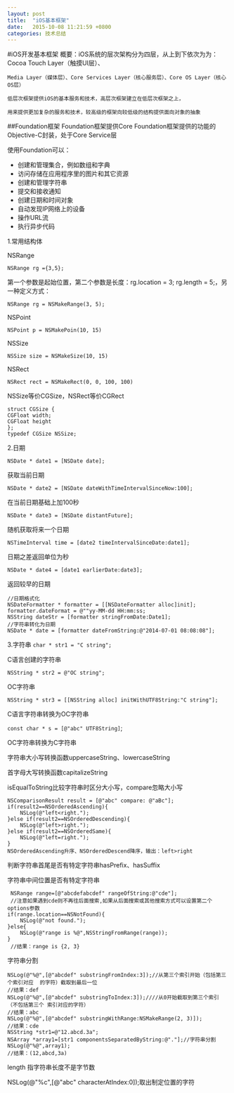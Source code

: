 ```yaml
---
layout: post
title:  "iOS基本框架"
date:   2015-10-08 11:21:59 +0800
categories: 技术总结
---
```

#iOS开发基本框架
	概要：iOS系统的层次架构分为四层，从上到下依次为为：Cocoa Touch Layer（触摸UI层）、

	Media Layer（媒体层）、Core Services Layer（核心服务层）、Core OS Layer（核心OS层）

	低层次框架提供iOS的基本服务和技术，高层次框架建立在低层次框架之上，

	用来提供更加复杂的服务和技术，较高级的框架向较低级的结构提供面向对象的抽象
	
##Foundation框架
Foundation框架提供Core Foundation框架提供的功能的Objective-C封装，处于Core Service层

使用Foundation可以： 

*	创建和管理集合，例如数组和字典
*	访问存储在应用程序里的图片和其它资源
*	创建和管理字符串
*	提交和接收通知
*	创建日期和时间对象
*	自动发现IP网络上的设备
*	操作URL流
*	执行异步代码
		


1.常用结构体

NSRange

`NSRange rg ={3,5};`

第一个参数是起始位置，第二个参数是长度：rg.location = 3;	rg.length = 5;，另一种定义方式：

`NSRange rg = NSMakeRange(3, 5);`

NSPoint

`NSPoint p = NSMakePoin(10, 15)`

NSSize

`NSSize size = NSMakeSize(10, 15)`

NSRect

`NSRect rect = NSMakeRect(0, 0, 100, 100)`

NSSize等价CGSize，NSRect等价CGRect

	struct CGSize {
	CGFloat width;
	CGFloat height
	};
	typedef CGSize NSSize;
2.日期

`NSDate * date1 = [NSDate date];`

获取当前日期

`NSDate * date2 = [NSDate dateWithTimeIntervalSinceNow:100];`

在当前日期基础上加100秒

`NSDate * date3 = [NSDate distantFuture];`

随机获取将来一个日期

`NSTimeInterval time = [date2 timeIntervalSinceDate:date1];`

日期之差返回单位为秒

`NSDate * date4 = [date1 earlierDate:date3];`

返回较早的日期

	//日期格式化
	NSDateFormatter * formatter = [[NSDateFormatter alloc]init];
	formatter.dateFormat = @""yy-MM-dd HH:mm:ss;
	NSString dateStr = [formatter stringFromDate:Date1];
	//字符串转化为日期
	NSDate * date = [formatter dateFromString:@"2014-07-01 08:08:08"];

3.字符串
`char * str1 = "C string";`	

C语言创建的字符串

`NSString * str2 = @"OC string";`

OC字符串

`NSString * str3 = [[NSString alloc] initWithUTF8String:"C string"];`

C语言字符串转换为OC字符串

`const char * s = [@"abc" UTF8String]`;

OC字符串转换为C字符串


字符串大小写转换函数uppercaseString、lowercaseString

首字母大写转换函数capitalizeString

isEqualToString比较字符串时区分大小写，compare忽略大小写

	NSComparisonResult result = [@"abc" compare: @"aBc"];
	if(result2==NSOrderedAscending){
        NSLog(@"left<right.");
    }else if(result2==NSOrderedDescending){
        NSLog(@"left>right.");
    }else if(result2==NSOrderedSame){
        NSLog(@"left=right.");
    }
    NSOrderedAscending升序、NSOrderedDescend降序，输出：left>right

判断字符串首尾是否有特定字符串hasPrefix、hasSuffix

字符串中间位置是否有特定字符串

	 NSRange range=[@"abcdefabcdef" rangeOfString:@"cde"];
	 //注意如果遇到cde则不再往后面搜索,如果从后面搜索或其他搜索方式可以设置第二个options参数
    if(range.location==NSNotFound){
        NSLog(@"not found.");
    }else{
        NSLog(@"range is %@",NSStringFromRange(range));
    }
     //结果：range is {2, 3}
字符串分割

	NSLog(@"%@",[@"abcdef" substringFromIndex:3]);//从第三个索引开始（包括第三个索引对应	的字符）截取到最后一位
    //结果：def
    NSLog(@"%@",[@"abcdef" substringToIndex:3]);////从0开始截取到第三个索引（不包括第三个	索引对应的字符）
    //结果：abc
    NSLog(@"%@",[@"abcdef" substringWithRange:NSMakeRange(2, 3)]);
    //结果：cde
    NSString *str1=@"12.abcd.3a";
    NSArray *array1=[str1 componentsSeparatedByString:@"."];//字符串分割
    NSLog(@"%@",array1);
    //结果：(12,abcd,3a)
     
   
length 指字符串长度不是字节数

NSLog(@"%c",[@"abc" characterAtIndex:0]);取出制定位置的字符

